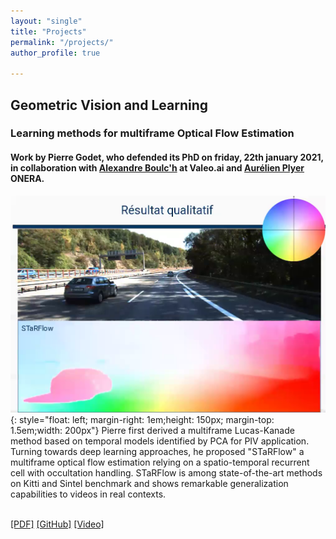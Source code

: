 ```yaml
---
layout: "single"
title: "Projects"
permalink: "/projects/"
author_profile: true

---
```


<script type="text/javascript">
   function toggleVisibility(block_id) {
       var e = document.getElementById(block_id);
       if(e.style.display == 'block')
          e.style.display = 'none';
       else
          e.style.display = 'block';
   }
    function copyToClip(element) {
        var str = document.getElementById(element).innerHTML;
        function listener(e) {
            e.clipboardData.setData("text/html", str);
            e.clipboardData.setData("text/plain", str);
            e.preventDefault();
        }
        document.addEventListener("copy", listener);
        document.execCommand("copy");
        document.removeEventListener("copy", listener);
};
</script>

## Geometric Vision and Learning

### Learning methods for multiframe Optical Flow Estimation
#### Work by Pierre Godet, who defended its PhD on friday, 22th january 2021, in collaboration with [Alexandre Boulc'h](https://www.boulch.eu/) at Valeo.ai and [Aurélien Plyer](https://github.com/aplyer) ONERA.

![MFOF](/images/SF.png){: style="float: left; margin-right: 1em;height: 150px; margin-top: 1.5em;width: 200px"} 
Pierre first derived a multiframe Lucas-Kanade method based on temporal models identified by PCA for PIV application. Turning towards deep learning approaches, he proposed "STaRFlow" a multiframe optical flow estimation relying on a spatio-temporal recurrent cell with occultation handling. STaRFlow is among state-of-the-art methods on Kitti and Sintel benchmark and shows remarkable generalization capabilities to videos in real contexts. 
<!-- <normal> -->
<!-- <p style="text-align: right;"> -->
<br />
    <a href="https://arxiv.org/pdf/2007.05481" style="color:page.header.overlay_color">[PDF]</a>
    <a href="https://github.com/pgodet/star_flow" style="color:page.header.overlay_color">[GitHub]</a>
    <a href="https://youtu.be/cIoSAfGx1RU" style="color:page.header.overlay_color">[Video]</a>
<!-- </normal> -->


